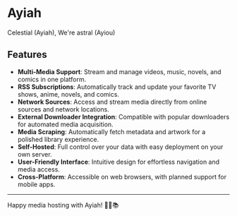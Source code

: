 # Ayiah

Celestial (Ayiah), We're astral (Ayiou)

## Features

- **Multi-Media Support**: Stream and manage videos, music, novels, and comics in one platform.
- **RSS Subscriptions**: Automatically track and update your favorite TV shows, anime, novels, and comics.
- **Network Sources**: Access and stream media directly from online sources and network locations.
- **External Downloader Integration**: Compatible with popular downloaders for automated media acquisition.
- **Media Scraping**: Automatically fetch metadata and artwork for a polished library experience.
- **Self-Hosted**: Full control over your data with easy deployment on your own server.
- **User-Friendly Interface**: Intuitive design for effortless navigation and media access.
- **Cross-Platform**: Accessible on web browsers, with planned support for mobile apps.

---

Happy media hosting with Ayiah! 🎥🎵📚
